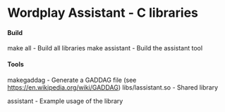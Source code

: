 # Wordplay Assistant - C libraries

#### Build

make all - Build all libraries
make assistant - Build the assistant tool


#### Tools

makegaddag - Generate a GADDAG file (see https://en.wikipedia.org/wiki/GADDAG)
libs/lassistant.so - Shared library

assistant - Example usage of the library
